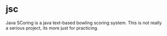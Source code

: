 # jsc

Java SCoring is a java text-based bowling scoring system.
This is not really a serious project, its more just for practicing.
